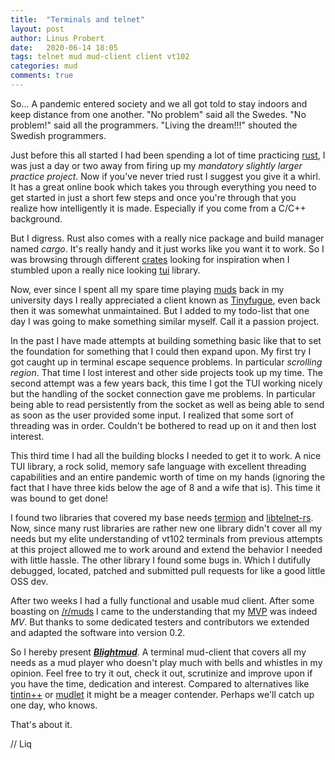 ```yaml
---
title:  "Terminals and telnet"
layout: post
author: Linus Probert
date:   2020-06-14 18:05
tags: telnet mud mud-client client vt102
categories: mud
comments: true
---
```


So... A pandemic entered society and we all got told to stay indoors and keep
distance from one another. "No problem" said all the Swedes. "No problem!" said
all the programmers. "Living the dream!!!" shouted the Swedish programmers.

Just before this all started I had been spending a lot of time practicing
[rust](https://rust-lang.org), I was just a day or two away from firing up my
*mandatory slightly larger practice project*. Now if you've never tried rust I
suggest you give it a whirl. It has a great online book which takes you through
everything you need to get started in just a short few steps and once you're
through that you realize how intelligently it is made. Especially if you come
from a C/C++ background.

But I digress. Rust also comes with a really nice package and build manager
named *cargo*. It's really handy and it just works like you want it to work. So
I was browsing through different
[crates](https://doc.rust-lang.org/book/ch07-01-packages-and-crates.html)
looking for inspiration when I stumbled upon a really nice looking
[tui](https://en.wikipedia.org/wiki/Text-based_user_interface) library.

Now, ever since I spent all my spare time playing
[muds](https://en.wikipedia.org/wiki/MUD) back in my university days I really
appreciated a client known as [Tinyfugue](http://tinyfugue.sourceforge.net/),
even back then it was somewhat unmaintained. But I added to my todo-list that
one day I was going to make something similar myself. Call it a passion
project.

In the past I have made attempts at building something basic like that to set
the foundation for something that I could then expand upon. My first try I got
caught up in terminal escape sequence problems. In particular *scrolling
region*. That time I lost interest and other side projects took up my time.
The second attempt was a few years back, this time I got the TUI working nicely
but the handling of the socket connection gave me problems. In particular being
able to read persistently from the socket as well as being able to send as soon
as the user provided some input. I realized that some sort of threading was in
order. Couldn't be bothered to read up on it and then lost interest.

This third time I had all the building blocks I needed to get it to work. A nice
TUI library, a rock solid, memory safe language with excellent threading
capabilities and an entire pandemic worth of time on my hands (ignoring the
        fact that I have three kids below the age of 8 and a wife that is).
This time it was bound to get done!

I found two libraries that covered my base needs
[termion](https://github.com/redox-os/termion) and
[libtelnet-rs](https://github.com/envis10n/libtelnet-rs). Now, since many rust
libraries are rather new one library didn't cover all my needs but my elite
understanding of vt102 terminals from previous attempts at this project allowed
me to work around and extend the behavior I needed with little hassle. The
other library I found some bugs in. Which I dutifully debugged, located,
      patched and submitted pull requests for like a good little OSS dev.

After two weeks I had a fully functional and usable mud client. After some
boasting on [/r/muds](https://www.reddit.com/r/muds) I came to the
understanding that my
[MVP](https://en.wikipedia.org/wiki/Minimum_viable_product) was indeed *MV*.
But thanks to some dedicated testers and contributors we extended and adapted
the software into version 0.2.

So I hereby present ***[Blightmud](/blightmud/)***. A terminal mud-client that
covers all my needs as a mud player who doesn't play much with bells and
whistles in my opinion. Feel free to try it out, check it out, scrutinize and
improve upon if you have the time, dedication and interest. Compared to
alternatives like [tintin++](https://tintin.mudhalla.net) or
[mudlet](https://www.mudlet.org) it might be a meager contender. Perhaps we'll
catch up one day, who knows.

That's about it.

// Liq
